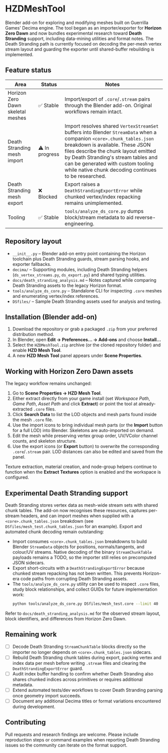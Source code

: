 # HZDMeshTool

Blender add-on for exploring and modifying meshes built on Guerrilla Games' Decima engine. The tool began as an importer/exporter for **Horizon Zero Dawn** and now bundles experimental research toward **Death Stranding** support, including data-mining utilities and format notes. The Death Stranding path is currently focused on decoding the per-mesh vertex stream layout and guarding the exporter until shared-buffer rebuilding is implemented.

## Feature status

| Area | Status | Notes |
| --- | --- | --- |
| Horizon Zero Dawn skeletal meshes | ✅ Stable | Import/export of `.core`/`.stream` pairs through the Blender add-on. Original workflows remain intact. |
| Death Stranding mesh import | ⚠️ In progress | Import resolves shared `VertexStreamSet` buffers into Blender `StreamData` when a companion `<core>.chunk_tables.json` breakdown is available. These JSON files describe the chunk layout emitted by Death Stranding's stream tables and can be generated with custom tooling while native chunk decoding continues to be researched. |
| Death Stranding mesh export | ❌ Blocked | Export raises a `DeathStrandingExportError` while chunked vertex/index repacking remains unimplemented. |
| Tooling | ✅ Stable | `tools/analyze_ds_core.py` dumps block/stream metadata to aid reverse-engineering. |

## Repository layout

- `__init__.py` – Blender add-on entry point containing the Horizon toolchain plus Death Stranding guards, stream parsing hooks, and exporter fallbacks.
- `decima/` – Supporting modules, including Death Stranding helpers (`ds_vertex_streams.py`, `ds_export.py`) and shared typing utilities.
- `docs/death_stranding_analysis.md` – Notes captured while comparing Death Stranding assets to the legacy Horizon format.
- `tools/analyze_ds_core.py` – Standalone CLI for inspecting `.core` meshes and enumerating vertex/index references.
- `DSfiles/` – Sample Death Stranding assets used for analysis and testing.

## Installation (Blender add-on)

1. Download the repository or grab a packaged `.zip` from your preferred distribution method.
2. In Blender, open **Edit → Preferences… → Add-ons** and choose **Install…**
3. Select the `HZDMeshTool.zip` archive (or the cloned repository folder) and enable **HZD Mesh Tool**.
4. A new **HZD Mesh Tool** panel appears under **Scene Properties**.

## Working with Horizon Zero Dawn assets

The legacy workflow remains unchanged:

1. Go to **Scene Properties → HZD Mesh Tool**.
2. Either extract directly from your game install (set *Workspace Path*, *Game Path*, *Asset Path* and click **Extract**) or point the tool at already-extracted `.core` files.
3. Click **Search Data** to list the LOD objects and mesh parts found inside the mesh `.core` file.
4. Use the import icons to bring individual mesh parts (or the **Import** button for a full LOD) into Blender. Skeletons are auto-imported on demand.
5. Edit the mesh while preserving vertex group order, UV/VColor channel counts, and skeleton structure.
6. Use the export icons (or **Export** button) to overwrite the corresponding `.core`/`.stream` pair. LOD distances can also be edited and saved from the panel.

Texture extraction, material creation, and node-group helpers continue to function when the **Extract Textures** option is enabled and the workspace is configured.

## Experimental Death Stranding support

Death Stranding stores vertex data as mesh-wide stream sets with shared chunk tables. The add-on now recognises these resources, captures per-stream headers, and can import meshes when supplied with a `<core>.chunk_tables.json` breakdown (see `DSfiles/mesh_test.chunk_tables.json` for an example). Export and automated chunk decoding remain outstanding:

- Import consumes `<core>.chunk_tables.json` breakdowns to build Blender `StreamData` objects for positions, normals/tangents, and colour/UV streams. Native decoding of the binary `StreamChunkTable` payloads remains a TODO, so the importer still relies on precomputed JSON sidecars.
- Export short-circuits with a `DeathStrandingExportError` because chunked stream repacking has not been written. This prevents Horizon-era code paths from corrupting Death Stranding assets.
- The `tools/analyze_ds_core.py` utility can be used to inspect `.core` files, study block relationships, and collect GUIDs for future implementation work:
  ```bash
  python tools/analyze_ds_core.py DSfiles/mesh_test.core --limit 40
  ```

Refer to `docs/death_stranding_analysis.md` for the observed stream layout, block identifiers, and differences from Horizon Zero Dawn.

## Remaining work

- [ ] Decode Death Stranding `StreamChunkTable` blocks directly so the importer no longer depends on `<core>.chunk_tables.json` sidecars.
- [ ] Rebuild Death Stranding chunk tables during export, packing vertex and index data per mesh before writing `.stream` files and clearing the `DeathStrandingExportError` guard.
- [ ] Audit index buffer handling to confirm whether Death Stranding also shares chunked indices across primitives or requires additional metadata.
- [ ] Extend automated tests/dev workflows to cover Death Stranding parsing once geometry import succeeds.
- [ ] Document any additional Decima titles or format variations encountered during development.

## Contributing

Pull requests and research findings are welcome. Please include reproduction steps or command examples when reporting Death Stranding issues so the community can iterate on the format support.

